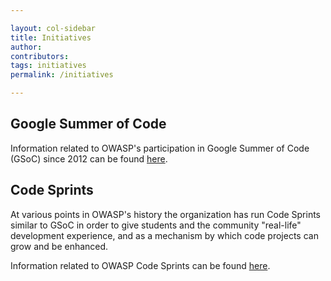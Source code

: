 ```yaml
---

layout: col-sidebar
title: Initiatives
author:
contributors:
tags: initiatives
permalink: /initiatives

---
```


## Google Summer of Code

Information related to OWASP's participation in Google Summer of Code (GSoC) since 2012 can be found [here](/www-community/initiatives/gsoc).

## Code Sprints

At various points in OWASP's history the organization has run Code Sprints similar to GSoC in order to give students and the community "real-life" development experience, and as a mechanism by which code projects can grow and be enhanced.

Information related to OWASP Code Sprints can be found [here](/www-community/initiatives/code_sprint).
